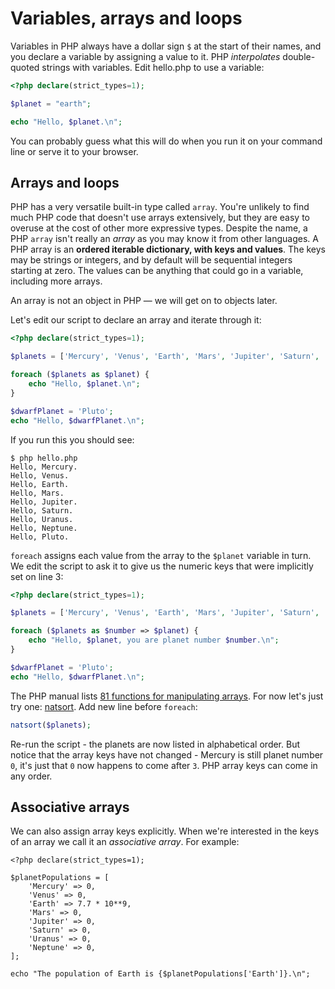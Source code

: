 # Variables, arrays and loops

Variables in PHP always have a dollar sign `$` at the start of their names, and you declare a variable by assigning a
value to it. PHP *interpolates* double-quoted strings with variables. Edit hello.php to use a variable:

```php
<?php declare(strict_types=1);

$planet = "earth";

echo "Hello, $planet.\n";

```

You can probably guess what this will do when you run it on your command line or serve it to your browser.

## Arrays and loops

PHP has a very versatile built-in type called `array`. You're unlikely to find much PHP code that doesn't use arrays
extensively, but they are easy to overuse at the cost of other more expressive types. Despite the name, a PHP `array`
isn't really an *array* as you may know it from other languages. A PHP array is an **ordered iterable dictionary, with keys
and values**. The keys may be strings or integers, and by default will be sequential integers starting at zero. The
values can be anything that could go in a variable, including more arrays.

An array is not an object in PHP — we will get on to objects later.

Let's edit our script to declare an array and iterate through it:

```php
<?php declare(strict_types=1);

$planets = ['Mercury', 'Venus', 'Earth', 'Mars', 'Jupiter', 'Saturn', 'Uranus', 'Neptune'];

foreach ($planets as $planet) {
    echo "Hello, $planet.\n";
}

$dwarfPlanet = 'Pluto';
echo "Hello, $dwarfPlanet.\n";
```

If you run this you should see:

```shell script
$ php hello.php 
Hello, Mercury.
Hello, Venus.
Hello, Earth.
Hello, Mars.
Hello, Jupiter.
Hello, Saturn.
Hello, Uranus.
Hello, Neptune.
Hello, Pluto.

```

`foreach` assigns each value from the array to the `$planet` variable in turn. We edit the script to ask it to give us 
the numeric keys that were implicitly set on line 3:

```php
<?php declare(strict_types=1);

$planets = ['Mercury', 'Venus', 'Earth', 'Mars', 'Jupiter', 'Saturn', 'Uranus', 'Neptune'];

foreach ($planets as $number => $planet) {
    echo "Hello, $planet, you are planet number $number.\n";
}

$dwarfPlanet = 'Pluto';
echo "Hello, $dwarfPlanet.\n";
```

The PHP manual lists [81 functions for manipulating arrays](https://www.php.net/manual/en/ref.array.php). For now let's
just try one: [natsort](https://www.php.net/manual/en/function.natsort.php). Add new line before `foreach`:

```php
natsort($planets);
```

Re-run the script - the planets are now listed in alphabetical order. But notice that the array keys have not changed - 
Mercury is still planet number `0`, it's just that `0` now happens to come after `3`. PHP array keys can come in any
order.

## Associative arrays

We can also assign array keys explicitly. When we're interested in the keys of an array we call it an 
*associative array*. For example:

```
<?php declare(strict_types=1);

$planetPopulations = [
    'Mercury' => 0,
    'Venus' => 0,
    'Earth' => 7.7 * 10**9,
    'Mars' => 0,
    'Jupiter' => 0,
    'Saturn' => 0,
    'Uranus' => 0,
    'Neptune' => 0,
];

echo "The population of Earth is {$planetPopulations['Earth']}.\n";

```
